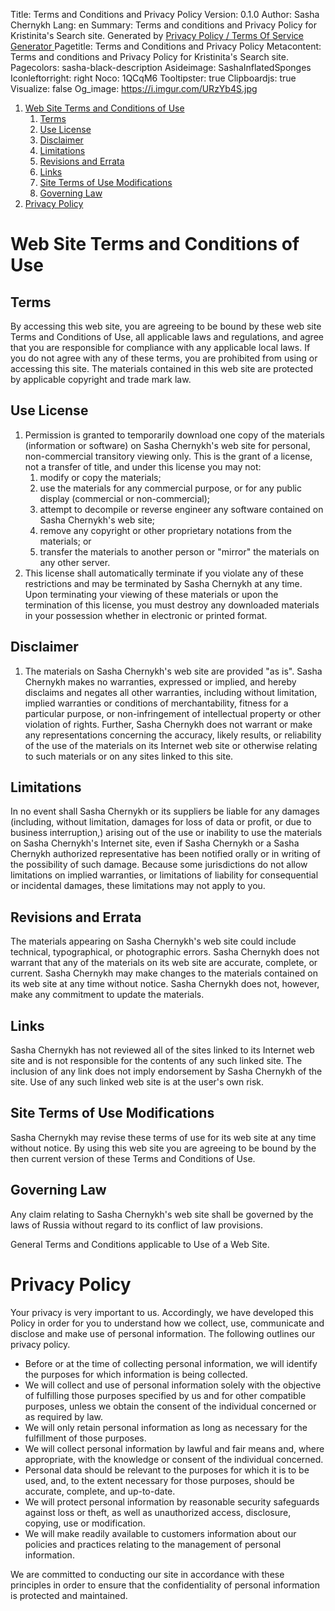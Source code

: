Title: Terms and Conditions and Privacy Policy
Version: 0.1.0
Author: Sasha Chernykh
Lang: en
Summary: Terms and conditions and Privacy Policy for Kristinita's Search site. Generated by <a href="https://www.bennadel.com/coldfusion/privacy-policy-generator.htm">Privacy Policy / Terms Of Service Generator </a>
Pagetitle: Terms and Conditions and Privacy Policy
Metacontent: Terms and conditions and Privacy Policy for Kristinita's Search site.
Pagecolors: sasha-black-description
Asideimage: SashaInflatedSponges
Iconleftorright: right
Noco: 1QCqM6
Tooltipster: true
Clipboardjs: true
Visualize: false
Og_image: https://i.imgur.com/URzYb4S.jpg

<!-- MarkdownTOC -->

1. [Web Site Terms and Conditions of Use](#web-site-terms-and-conditions-of-use)
	1. [Terms](#terms)
	1. [Use License](#use-license)
	1. [Disclaimer](#disclaimer)
	1. [Limitations](#limitations)
	1. [Revisions and Errata](#revisions-and-errata)
	1. [Links](#links)
	1. [Site Terms of Use Modifications](#site-terms-of-use-modifications)
	1. [Governing Law](#governing-law)
1. [Privacy Policy](#privacy-policy)

<!-- /MarkdownTOC -->

<a id="web-site-terms-and-conditions-of-use"></a>
# Web Site Terms and Conditions of Use

<a id="terms"></a>
## Terms

By accessing this web site, you are agreeing to be bound by these web site Terms and Conditions of Use, all applicable laws and regulations, and agree that you are responsible for compliance with any applicable local laws. If you do not agree with any of these terms, you are prohibited from using or accessing this site. The materials contained in this web site are protected by applicable copyright and trade mark law.

<a id="use-license"></a>
## Use License

1. Permission is granted to temporarily download one copy of the materials (information or software) on Sasha Chernykh's web site for personal, non-commercial transitory viewing only. This is the grant of a license, not a transfer of title, and under this license you may not:
	1. modify or copy the materials;
	1. use the materials for any commercial purpose, or for any public display (commercial or non-commercial);
	1. attempt to decompile or reverse engineer any software contained on Sasha Chernykh's web site;
	1. remove any copyright or other proprietary notations from the materials; or
	1. transfer the materials to another person or "mirror" the materials on any other server.
1. This license shall automatically terminate if you violate any of these restrictions and may be terminated by Sasha Chernykh at any time. Upon terminating your viewing of these materials or upon the termination of this license, you must destroy any downloaded materials in your possession whether in electronic or printed format.

<a id="disclaimer"></a>
## Disclaimer

1. The materials on Sasha Chernykh's web site are provided "as is". Sasha Chernykh makes no warranties, expressed or implied, and hereby disclaims and negates all other warranties, including without limitation, implied warranties or conditions of merchantability, fitness for a particular purpose, or non-infringement of intellectual property or other violation of rights. Further, Sasha Chernykh does not warrant or make any representations concerning the accuracy, likely results, or reliability of the use of the materials on its Internet web site or otherwise relating to such materials or on any sites linked to this site.

<a id="limitations"></a>
## Limitations

In no event shall Sasha Chernykh or its suppliers be liable for any damages (including, without limitation, damages for loss of data or profit, or due to business interruption,) arising out of the use or inability to use the materials on Sasha Chernykh's Internet site, even if Sasha Chernykh or a Sasha Chernykh authorized representative has been notified orally or in writing of the possibility of such damage. Because some jurisdictions do not allow limitations on implied warranties, or limitations of liability for consequential or incidental damages, these limitations may not apply to you.

<a id="revisions-and-errata"></a>
## Revisions and Errata

The materials appearing on Sasha Chernykh's web site could include technical, typographical, or photographic errors. Sasha Chernykh does not warrant that any of the materials on its web site are accurate, complete, or current. Sasha Chernykh may make changes to the materials contained on its web site at any time without notice. Sasha Chernykh does not, however, make any commitment to update the materials.

<a id="links"></a>
## Links

Sasha Chernykh has not reviewed all of the sites linked to its Internet web site and is not responsible for the contents of any such linked site. The inclusion of any link does not imply endorsement by Sasha Chernykh of the site. Use of any such linked web site is at the user's own risk.

<a id="site-terms-of-use-modifications"></a>
## Site Terms of Use Modifications

Sasha Chernykh may revise these terms of use for its web site at any time without notice. By using this web site you are agreeing to be bound by the then current version of these Terms and Conditions of Use.

<a id="governing-law"></a>
## Governing Law

Any claim relating to Sasha Chernykh's web site shall be governed by the laws of Russia without regard to its conflict of law provisions.

General Terms and Conditions applicable to Use of a Web Site.

<a id="privacy-policy"></a>
# Privacy Policy

Your privacy is very important to us. Accordingly, we have developed this Policy in order for you to understand how we collect, use, communicate and disclose and make use of personal information. The following outlines our privacy policy.

+ Before or at the time of collecting personal information, we will identify the purposes for which information is being collected.
+ We will collect and use of personal information solely with the objective of fulfilling those purposes specified by us and for other compatible purposes, unless we obtain the consent of the individual concerned or as required by law.
+ We will only retain personal information as long as necessary for the fulfillment of those purposes.
+ We will collect personal information by lawful and fair means and, where appropriate, with the knowledge or consent of the individual concerned.
+ Personal data should be relevant to the purposes for which it is to be used, and, to the extent necessary for those purposes, should be accurate, complete, and up-to-date.
+ We will protect personal information by reasonable security safeguards against loss or theft, as well as unauthorized access, disclosure, copying, use or modification.
+ We will make readily available to customers information about our policies and practices relating to the management of personal information.

We are committed to conducting our site in accordance with these principles in order to ensure that the confidentiality of personal information is protected and maintained.
